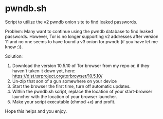 # pwndb.sh
Script to utilize the v2 pwndb onion site to find leaked passwords.

Problem: Many want to continue using the pwndb database to find leaked passwords. However, Tor is no longer supporting v2 addresses after version 11 and no one seems to have found a v3 onion for pwndb (if you have let me know :)).

Solution: 
1. Download the version 10.5.10 of Tor browser from my repo or, if they haven't taken it down yet, here: https://dist.torproject.org/torbrowser/10.5.10/
2. Un-zip that son of a gun somewhere on your device
3. Start the browser the first time, turn off automatic updates.
4. Within the pwndb.sh script, replace the location of your start-browser launcher with the location of your browser launcher. 
5. Make your script executable (chmod +x) and profit. 

Hope this helps and you enjoy.
